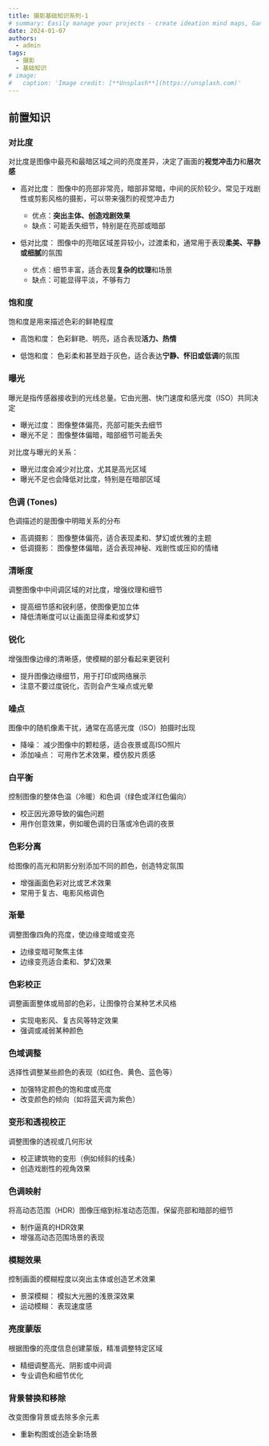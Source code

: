 ```yaml
---
title: 摄影基础知识系列-1
# summary: Easily manage your projects - create ideation mind maps, Gantt charts, todo lists, and more!
date: 2024-01-07
authors:
  - admin
tags:
  - 摄影
  - 基础知识
# image:
#   caption: 'Image credit: [**Unsplash**](https://unsplash.com)'
---
```

## 前置知识

### 对比度

对比度是图像中最亮和最暗区域之间的亮度差异，决定了画面的**视觉冲击力**和**层次感**

- 高对比度：
  图像中的亮部非常亮，暗部非常暗，中间的灰阶较少。常见于戏剧性或剪影风格的摄影，可以带来强烈的视觉冲击力

  - 优点：**突出主体、创造戏剧效果**
  - 缺点：可能丢失细节，特别是在亮部或暗部
- 低对比度：
  图像中的亮暗区域差异较小，过渡柔和，通常用于表现**柔美、平静或细腻**的氛围

  - 优点：细节丰富，适合表现**复杂的纹理**和场景
  - 缺点：可能显得平淡，不够有力

### 饱和度

饱和度是用来描述色彩的鲜艳程度

- 高饱和度：
  色彩鲜艳、明亮，适合表现**活力、热情**

- 低饱和度：
  色彩柔和甚至趋于灰色，适合表达**宁静、怀旧或低调**的氛围

### 曝光

曝光是指传感器接收到的光线总量。它由光圈、快门速度和感光度（ISO）共同决定

- 曝光过度： 图像整体偏亮，亮部可能失去细节
- 曝光不足： 图像整体偏暗，暗部细节可能丢失

对比度与曝光的关系：

- 曝光过度会减少对比度，尤其是高光区域
- 曝光不足也会降低对比度，特别是在暗部区域

### 色调 (Tones)

色调描述的是图像中明暗关系的分布

- 高调摄影： 图像整体偏亮，适合表现柔和、梦幻或优雅的主题
- 低调摄影： 图像整体偏暗，适合表现神秘、戏剧性或压抑的情绪

### 清晰度

调整图像中中间调区域的对比度，增强纹理和细节

- 提高细节感和锐利感，使图像更加立体
- 降低清晰度可以让画面显得柔和或梦幻

### 锐化

增强图像边缘的清晰感，使模糊的部分看起来更锐利

- 提升图像边缘细节，用于打印或网络展示
- 注意不要过度锐化，否则会产生噪点或光晕

### 噪点

图像中的随机像素干扰，通常在高感光度（ISO）拍摄时出现

- 降噪： 减少图像中的颗粒感，适合夜景或高ISO照片
- 添加噪点： 可用作艺术效果，模仿胶片质感

### 白平衡

控制图像的整体色温（冷暖）和色调（绿色或洋红色偏向）

- 校正因光源导致的偏色问题
- 用作创意效果，例如暖色调的日落或冷色调的夜景

### 色彩分离

给图像的高光和阴影分别添加不同的颜色，创造特定氛围

- 增强画面色彩对比或艺术效果
- 常用于复古、电影风格调色

### 渐晕

调整图像四角的亮度，使边缘变暗或变亮

- 边缘变暗可聚焦主体
- 边缘变亮适合柔和、梦幻效果

### 色彩校正

调整画面整体或局部的色彩，让图像符合某种艺术风格

- 实现电影风、复古风等特定效果
- 强调或减弱某种颜色

### 色域调整

选择性调整某些颜色的表现（如红色、黄色、蓝色等）

- 加强特定颜色的饱和度或亮度
- 改变颜色的倾向（如将蓝天调为紫色）

### 变形和透视校正

调整图像的透视或几何形状

- 校正建筑物的变形（例如倾斜的线条）
- 创造戏剧性的视角效果

### 色调映射

将高动态范围（HDR）图像压缩到标准动态范围，保留亮部和暗部的细节

- 制作逼真的HDR效果
- 增强高动态范围场景的表现

### 模糊效果

控制画面的模糊程度以突出主体或创造艺术效果

- 景深模糊： 模拟大光圈的浅景深效果
- 运动模糊： 表现速度感

### 亮度蒙版

根据图像的亮度信息创建蒙版，精准调整特定区域

- 精细调整高光、阴影或中间调
- 专业调色和细节优化

### 背景替换和移除

改变图像背景或去除多余元素

- 重新构图或创造全新场景
